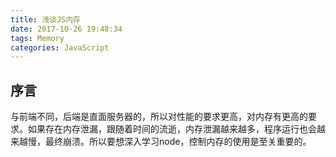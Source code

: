 ```yaml
---
title: 浅谈JS内存
date: 2017-10-26 19:48:34
tags: Memory
categories: JavaScript
---
```

## 序言

与前端不同，后端是直面服务器的，所以对性能的要求更高，对内存有更高的要求。如果存在内存泄漏，跟随着时间的流逝，内存泄漏越来越多，程序运行也会越来越慢，最终崩溃。所以要想深入学习node，控制内存的使用是至关重要的。

